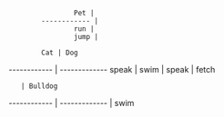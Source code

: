                     Pet |
            ------------ |
                    run |
                    jump |

            Cat | Dog
------------ | -------------
speak | swim
 | speak
 | fetch

       | Bulldog
------------ | -------------
       | swim
